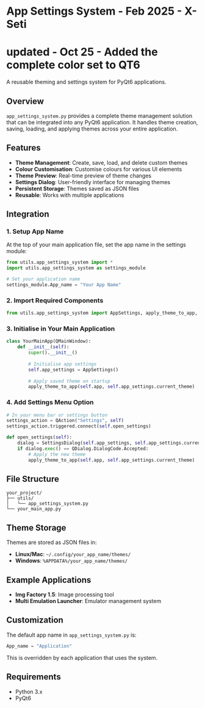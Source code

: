 # App Settings System - Feb 2025 - X-Seti
# updated - Oct 25 - Added the complete color set to QT6

A reusable theming and settings system for PyQt6 applications.

## Overview

`app_settings_system.py` provides a complete theme management solution that can be integrated into any PyQt6 application. It handles theme creation, saving, loading, and applying themes across your entire application.

## Features

- **Theme Management**: Create, save, load, and delete custom themes
- **Colour Customisation**: Customise colours for various UI elements
- **Theme Preview**: Real-time preview of theme changes
- **Settings Dialog**: User-friendly interface for managing themes
- **Persistent Storage**: Themes saved as JSON files
- **Reusable**: Works with multiple applications

## Integration

### 1. Setup App Name

At the top of your main application file, set the app name in the settings module:

```python
from utils.app_settings_system import *
import utils.app_settings_system as settings_module

# Set your application name
settings_module.App_name = "Your App Name"
```

### 2. Import Required Components

```python
from utils.app_settings_system import AppSettings, apply_theme_to_app, SettingsDialog
```

### 3. Initialise in Your Main Application

```python
class YourMainApp(QMainWindow):
    def __init__(self):
        super().__init__()
        
        # Initialise app settings
        self.app_settings = AppSettings()
        
        # Apply saved theme on startup
        apply_theme_to_app(self.app, self.app_settings.current_theme)
```

### 4. Add Settings Menu Option

```python
# In your menu bar or settings button
settings_action = QAction("Settings", self)
settings_action.triggered.connect(self.open_settings)

def open_settings(self):
    dialog = SettingsDialog(self.app_settings, self.app_settings.current_theme, self)
    if dialog.exec() == QDialog.DialogCode.Accepted:
        # Apply the new theme
        apply_theme_to_app(self.app, self.app_settings.current_theme)
```

## File Structure

```
your_project/
├── utils/
│   └── app_settings_system.py
└── your_main_app.py
```

## Theme Storage

Themes are stored as JSON files in:
- **Linux/Mac**: `~/.config/your_app_name/themes/`
- **Windows**: `%APPDATA%/your_app_name/themes/`

## Example Applications

- **Img Factory 1.5**: Image processing tool
- **Multi Emulation Launcher**: Emulator management system

## Customization

The default app name in `app_settings_system.py` is:
```python
App_name = "Application"
```

This is overridden by each application that uses the system.

## Requirements

- Python 3.x
- PyQt6
